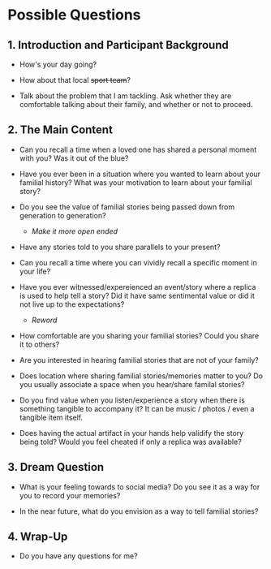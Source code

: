 # Possible Questions
## 1. Introduction and Participant Background
- How's your day going?

- How about that local ~~sport team~~?

- Talk about the problem that I am tackling. Ask whether they are comfortable talking about their family, and whether or not to proceed.

## 2. The Main Content
- Can you recall a time when a loved one has shared a personal moment with you? Was it out of the blue?

- Have you ever been in a situation where you wanted to learn about your familial history? What was your motivation to learn about your familial story?

- Do you see the value of familial stories being passed down from generation to generation?
	- *Make it more open ended*

- Have any stories told to you share parallels to your present?

- Can you recall a time where you can vividly recall a specific moment in your life?

- Have you ever witnessed/expereienced an event/story where a replica is used to help tell a story? Did it have same sentimental value or did it not live up to the expectations?
	- *Reword*

- How comfortable are you sharing your familial stories? Could you share it to others?

- Are you interested in hearing familial stories that are not of your family?

- Does location where sharing familial stories/memories matter to you? Do you usually associate a space when you hear/share familal stories?

- Do you find value when you listen/experience a story when there is something tangible to accompany it? It can be music / photos / even a tangible item itself.

- Does having the actual artifact in your hands help validify the story being told? Would you feel cheated if only a replica was available?

## 3. Dream Question
- What is your feeling towards to social media? Do you see it as a way for you to record your memories?

- In the near future, what do you envision as a way to tell familial stories?

## 4. Wrap-Up
- Do you have any questions for me?
